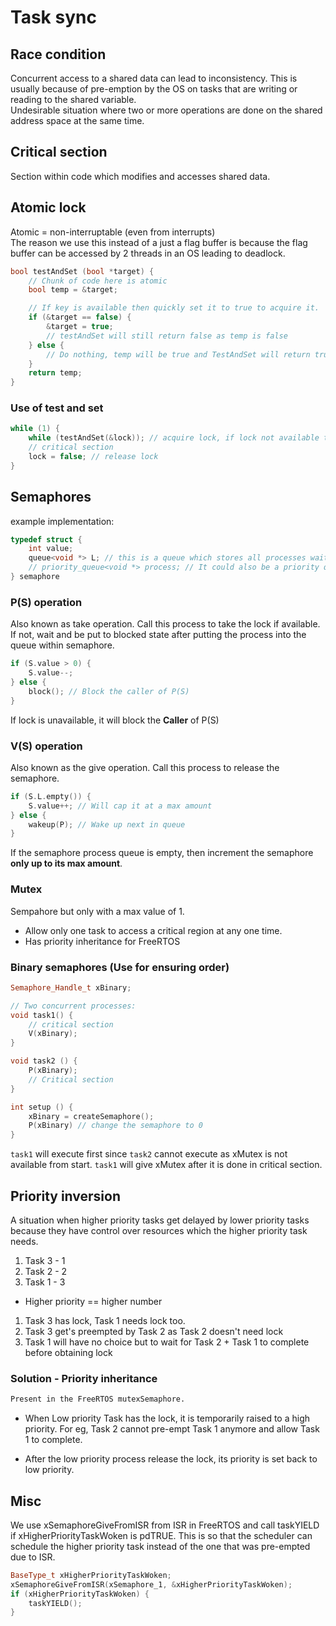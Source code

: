# Task sync

## Race condition

Concurrent access to a shared data can lead to inconsistency. 
This is usually because of pre-emption by the OS on tasks that are writing or reading to the shared variable.  
Undesirable situation where two or more operations are done on the shared address space at the same time.


## Critical section

Section within code which modifies and accesses shared data.

## Atomic lock

Atomic = non-interruptable (even from interrupts)  
The reason we use this instead of a just a flag buffer is because the flag buffer can be accessed by 2 threads in an OS leading to deadlock.

```cpp
bool testAndSet (bool *target) {
    // Chunk of code here is atomic
    bool temp = &target;

    // If key is available then quickly set it to true to acquire it.
    if (&target == false) {
        &target = true;
        // testAndSet will still return false as temp is false
    } else {
        // Do nothing, temp will be true and TestAndSet will return true
    }
    return temp;
}
```

### Use of test and set

```cpp
while (1) {
    while (testAndSet(&lock)); // acquire lock, if lock not available then wait
    // critical section
    lock = false; // release lock
}
```


## Semaphores
example implementation:

```cpp
typedef struct {
    int value;
    queue<void *> L; // this is a queue which stores all processes waiting to enter their criticial sections
    // priority_queue<void *> process; // It could also be a priority queue depending on the implementation
} semaphore
```

### P(S) operation
Also known as take operation. Call this process to take the lock if available.
If not, wait and be put to blocked state after putting the process into the queue within semaphore.

```cpp
if (S.value > 0) {
    S.value--;
} else {
    block(); // Block the caller of P(S)
}
```
If lock is unavailable, it will block the **Caller** of P(S)

### V(S) operation

Also known as the give operation. Call this process to release the semaphore.
```cpp
if (S.L.empty()) {
    S.value++; // Will cap it at a max amount
} else {
    wakeup(P); // Wake up next in queue
}
```

If the semaphore process queue is empty, then increment the semaphore **only up to its max amount**.

### Mutex

Sempahore but only with a max value of 1.
- Allow only one task to access a critical region at any one time.
- Has priority inheritance for FreeRTOS

### Binary semaphores (Use for ensuring order)
```cpp
Semaphore_Handle_t xBinary; 

// Two concurrent processes:
void task1() {
    // critical section
    V(xBinary);
}

void task2 () {
    P(xBinary);
    // Critical section
}

int setup () {
    xBinary = createSemaphore();
    P(xBinary) // change the semaphore to 0
}
```


`task1` will execute first since `task2` cannot execute as xMutex is not available from start. `task1` will give xMutex after it is done in critical section.


## Priority inversion
A situation when higher priority tasks get delayed by lower priority tasks because they have control over resources which the higher priority task needs.


1. Task 3 - 1
2. Task 2 - 2
3. Task 1 - 3

- Higher priority == higher number


1. Task 3 has lock, Task 1 needs lock too.
2. Task 3 get's preempted by Task 2 as Task 2 doesn't need lock
3. Task 1 will have no choice but to wait for Task 2 + Task 1 to complete before obtaining lock


### Solution - Priority inheritance
```md
Present in the FreeRTOS mutexSemaphore.
```

- When Low priority Task has the lock, it is temporarily raised to a high priority. For eg, Task 2 cannot pre-empt Task 1 anymore and allow Task 1 to complete.

- After the low priority process release the lock, its priority is set back to low priority.

## Misc

We use xSemaphoreGiveFromISR from ISR in FreeRTOS and call taskYIELD if xHigherPriorityTaskWoken is pdTRUE. This is so that the scheduler can schedule the higher priority task instead of the one that was pre-empted due to ISR. 

```cpp
BaseType_t xHigherPriorityTaskWoken;
xSemaphoreGiveFromISR(xSemaphore_1, &xHigherPriorityTaskWoken);
if (xHigherPriorityTaskWoken) {
    taskYIELD();
}
```

